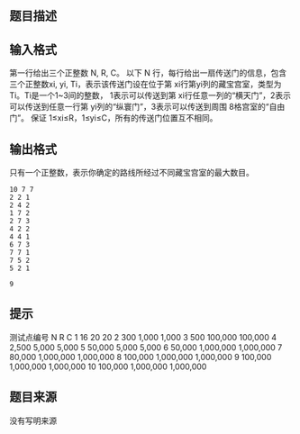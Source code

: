 


## 题目描述
## 输入格式
第一行给出三个正整数 N, R, C。 以下 N 行，每行给出一扇传送门的信息，包含三个正整数xi, yi, Ti，表示该传送门设在位于第 xi行第yi列的藏宝宫室，类型为 Ti。Ti是一个1~3间的整数， 1表示可以传送到第 xi行任意一列的“横天门”，2表示可以传送到任意一行第 yi列的“纵寰门”，3表示可以传送到周围 8格宫室的“自由门”。 保证 1≤xi≤R，1≤yi≤C，所有的传送门位置互不相同。
## 输出格式
只有一个正整数，表示你确定的路线所经过不同藏宝宫室的最大数目。

```input1
10 7 7 
2 2 1 
2 4 2 
1 7 2 
2 7 3 
4 2 2 
4 4 1 
6 7 3 
7 7 1 
7 5 2 
5 2 1 

```

```output1
9
```

## 提示
测试点编号 N R C 1 16 20 20 2 300 1,000 1,000 3 500 100,000 100,000 4 2,500 5,000 5,000 5 50,000 5,000 5,000 6 50,000 1,000,000 1,000,000 7 80,000 1,000,000 1,000,000 8 100,000 1,000,000 1,000,000 9 100,000 1,000,000 1,000,000 10 100,000 1,000,000 1,000,000
## 题目来源
没有写明来源


